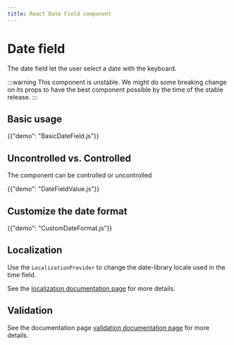 ```yaml
---
title: React Date Field component
---
```


# Date field

<p class="description">The date field let the user select a date with the keyboard.</p>

:::warning
This component is unstable.
We might do some breaking change on its props to have the best component possible by the time of the stable release.
:::

## Basic usage

{{"demo": "BasicDateField.js"}}

## Uncontrolled vs. Controlled

The component can be controlled or uncontrolled

{{"demo": "DateFieldValue.js"}}

## Customize the date format

{{"demo": "CustomDateFormat.js"}}

## Localization

Use the `LocalizationProvider` to change the date-library locale used in the time field.

See the [localization documentation page](/react-date-pickers/localization/) for more details.

## Validation

See the documentation page [validation documentation page](/react-date-pickers/validation/) for more details.
